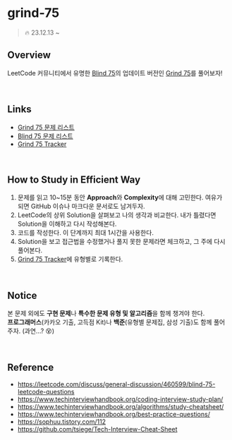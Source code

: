# grind-75

> 🔥 23.12.13 ~

## Overview

LeetCode 커뮤니티에서 유명한 [Blind 75](https://leetcode.com/discuss/general-discussion/460599/blind-75-leetcode-questions)의 업데이트 버전인 [Grind 75](https://www.grind75.com/)를 풀어보자!

<br>

## Links

- [Grind 75 문제 리스트](https://www.techinterviewhandbook.org/grind75?weeks=4&hours=16)
- [Blind 75 문제 리스트](https://leetcode.com/discuss/general-discussion/460599/blind-75-leetcode-questions)
- [Grind 75 Tracker](tracker.md)

<br>

## How to Study in Efficient Way

1. 문제를 읽고 10~15분 동안 **Approach**와 **Complexity**에 대해 고민한다. 여유가 되면 GitHub 이슈나 마크다운 문서로도 남겨두자.
2. LeetCode의 상위 Solution을 살펴보고 나의 생각과 비교한다. 내가 틀렸다면 Solution을 이해하고 다시 작성해본다.
3. 코드를 작성한다. 이 단계까지 최대 1시간을 사용한다.
4. Solution을 보고 접근법을 수정했거나 풀지 못한 문제라면 체크하고, 그 주에 다시 풀어본다.
5. [Grind 75 Tracker](tracker.md)에 유형별로 기록한다.

<br>

## Notice

본 문제 외에도 **구현 문제**나 **특수한 문제 유형 및 알고리즘**을 함께 챙겨야 한다.  
**프로그래머스**(카카오 기출, 고득점 Kit)나 **백준**(유형별 문제집, 삼성 기출)도 함께 풀어주자. (과연...? 😵)

<br>

## Reference

- <https://leetcode.com/discuss/general-discussion/460599/blind-75-leetcode-questions>
- <https://www.techinterviewhandbook.org/coding-interview-study-plan/>
- <https://www.techinterviewhandbook.org/algorithms/study-cheatsheet/>
- <https://www.techinterviewhandbook.org/best-practice-questions/>
- <https://sophuu.tistory.com/112>
- <https://github.com/tsiege/Tech-Interview-Cheat-Sheet>
